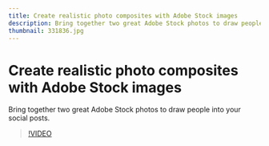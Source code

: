 ```yaml
---
title: Create realistic photo composites with Adobe Stock images
description: Bring together two great Adobe Stock photos to draw people into your social posts
thumbnail: 331836.jpg
---
```


# Create realistic photo composites with Adobe Stock images

Bring together two great Adobe Stock photos to draw people into your social posts.

>[!VIDEO](https://video.tv.adobe.com/v/331836?hidetitle=true)